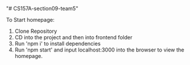 "# CS157A-section09-team5" 


To Start homepage:
1. Clone Repository
2. CD into the project and then into frontend folder
3. Run 'npm i' to install dependencies
3. Run 'npm start' and input localhost:3000 into the browser to view the homepage.
